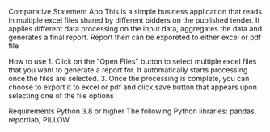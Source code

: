 Comparative Statement App
This is a simple business application that reads in multiple excel files shared by different bidders on the published tender. It applies different data processing on the input data, aggregates the data and generates a final report. Report then can be exporeted to either excel or pdf file

How to use
1.
Click on the "Open Files" button to select multiple excel files that you want to generate a report for. It automatically starts processing once the files are selected. 
3.
Once the processing is complete, you can choose to export it to excel or pdf and click save button that appears upon selecting one of the file options


Requirements
Python 3.8 or higher
The following Python libraries: pandas, reportlab, PILLOW
